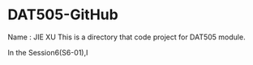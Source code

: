 # DAT505-GitHub
Name : JIE XU
This is a directory that code project for DAT505 module.

In the Session6(S6-01),I 
